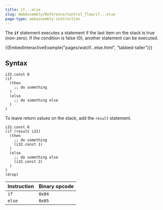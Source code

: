 ```yaml
---
title: if...else
slug: WebAssembly/Reference/Control_flow/if...else
page-type: webassembly-instruction
---
```




The **`if`** statement executes a statement if the last item on the stack is true (non-zero). If the condition is false (0), another statement can be executed.

{{EmbedInteractiveExample("pages/wat/if...else.html", "tabbed-taller")}}

## Syntax

```wasm
i32.const 0
(if
  (then
    ;; do something
  )
  (else
    ;; do something else
  )
)
```

To leave return values on the stack, add the `result` statement.

```wasm
i32.const 0
(if (result i32)
  (then
    ;; do something
    (i32.const 1)
  )
  (else
    ;; do something else
    (i32.const 2)
  )
)
(drop)
```

| Instruction | Binary opcode |
| ----------- | ------------- |
| `if`        | `0x04`        |
| `else`      | `0x05`        |
